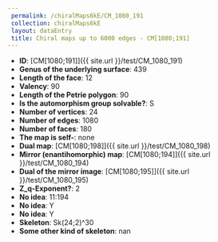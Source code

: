 ```yaml
--- 
 permalink: /chiralMaps6kE/CM_1080_191 
 collection: chiralMaps6kE
 layout: dataEntry
 title: Chiral maps up to 6000 edges - CM[1080;191]
---
```


- **ID**: [CM[1080;191]]({{ site.url }}/test/CM_1080_191)
- **Genus of the underlying surface**: 439
- **Length of the face**: 12
- **Valency**: 90
- **Length of the Petrie polygon**: 90
- **Is the automorphism group solvable?**: S
- **Number of vertices**: 24
- **Number of edges**: 1080
- **Number of faces**: 180
- **The map is self-**: none
- **Dual map**: [CM[1080;198]]({{ site.url }}/test/CM_1080_198)
- **Mirror (enantihomorphic) map**: [CM[1080;194]]({{ site.url }}/test/CM_1080_194)
- **Dual of the mirror image**: [CM[1080;195]]({{ site.url }}/test/CM_1080_195)
- **Z_q-Exponent?**: 2
- **No idea**:  11:194
- **No idea**: Y
- **No idea**: Y
- **Skeleton**: Sk(24;2)^30
- **Some other kind of skeleton**: nan
